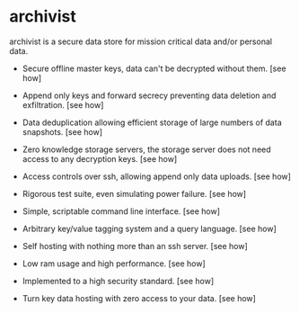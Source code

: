 # archivist

archivist is a secure data store for mission critical data and/or personal data.

- Secure offline master keys, data can't be decrypted without them. [see how]

- Append only keys and forward secrecy preventing data deletion and exfiltration. [see how]

- Data deduplication allowing efficient storage of large numbers of data snapshots. [see how]

- Zero knowledge storage servers, the storage server does not need access to any decryption keys. [see how]

- Access controls over ssh, allowing append only data uploads. [see how]

- Rigorous test suite, even simulating power failure. [see how]

- Simple, scriptable command line interface. [see how]

- Arbitrary key/value tagging system and a query language. [see how]

- Self hosting with nothing more than an ssh server. [see how]

- Low ram usage and high performance. [see how]

- Implemented to a high security standard. [see how]

- Turn key data hosting with zero access to your data. [see how]
